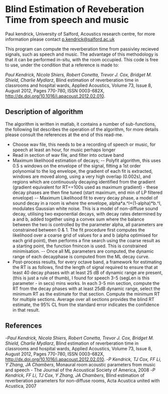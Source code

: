 Blind Estimation of Reveberation Time from speech and music
===========================================
Paul kendrick, University of Salford, Acoustics research centre, for more information please contact p.kendrick@salford.ac.uk

This program can compute the reverberation time from passivley recieved signals, such as speech and music. The advantage of this methodology is that it can be performed in-situ, with the room occupied. This code is free to use, under the condition that a reference is made to:

*Paul Kendrick, Nicola Shiers, Robert Conetta, Trevor J. Cox, Bridget M. Shield, Charlie Mydlarz*, Blind estimation of reverberation time in classrooms and hospital wards, Applied Acoustics, Volume 73, Issue 8, August 2012, Pages 770-780, ISSN 0003-682X, http://dx.doi.org/10.1016/j.apacoust.2012.02.010.


Description of algorithm
--------------
The algorithm is written in matlab, it contains a number of sub-functions, the following list describes the operation of the algorithm, for more details please consult the references at the end of this read-me.
 - Choose wav file, this needs to be a recording of speech or music,
  for speech at least an hour, for music perhaps longer
 - Read in section of wav file, and filter into octave band
 - Maximum likelihood estimation of decays; 
         -- Polyfit algorithm, this uses 0.5 s windows on the envelope of
          the signal, fitting a 1st order polynomial to the log
          envelope, the gradient of each fit is extracted, windows are
          moved along, using a very high overlap (0.002s), and regions
          which are continuously decaying identified from the gradient
          (gradient equivalent for RT==100s used as maximum gradient) -
          these decay phases are then fine tuned (start maximum, end min
          of LP filtered envelope)
         -- Maximum Likelihood fit to every decay phase, a model of sound
         decay in a room is where the envelope, alpha*a.^I+(1-alpha)*b.^I,
         modulates Gaussian white noise.  This is a
         model of non-diffuse sound decay, utilising two exponential
         decays, with decay rates determined by a and b, added together
         using a convex sum where the balance between the two is
         controlled by the parameter alpha, all parameters are constrained
         between 0 & 1. The fit procedure first computes the likelihood
         over a coarse grid of values for a and b (alpha optimised for
         each grid point), then performs a fine search using the coarse
         result as a starting point, the function fmincon is used.  This
         is constrained minimisation.
         -- Once all ML parameters are computed, the dynamic range of
         each decayphase is computed from the ML decay curve.
  - Post-process results, for every octave band, a framework for
  estimating the RT is as follows, find the length of signal required to
  ensure that at least 40 decay phases with at least 25 dB of dynamic
  range are present, (this is just a rule of thumb), I found for speech
  3-5 (segLen is this parameter - in secs) mins works.  In each 3-5 min 
 section, compute the RT from  the 
 decay phases with at least 25dB dynamic range, select the minimum RT as
 the estimate for that section.  Compute the minimum RT for multiple
 sections.  Average over all sections provides the blind RT estimate, the
 95% CL from the standard error indicates the confidence in that result.
 
 References
 ------
-*Paul Kendrick, Nicola Shiers, Robert Conetta, Trevor J. Cox, Bridget M. Shield, Charlie Mydlarz*, Blind estimation of reverberation time in classrooms and hospital wards, Applied Acoustics, Volume 73, Issue 8, August 2012, Pages 770-780, ISSN 0003-682X, http://dx.doi.org/10.1016/j.apacoust.2012.02.010.
-*P Kendrick, TJ Cox, FF Li, Y Zhang, JA Chambers*, Monaural room acoustic parameters from music and speech - The Journal of the Acoustical Society of America, 2008
-*P Kendrick, FF Li, TJ Cox, Y Zhang, JA Chambers*, Blind estimation of reverberation parameters for non-diffuse rooms, Acta Acustica united with Acustica, 2007

